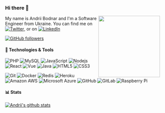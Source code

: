 ### Hi there 👋

[<img align='right' src='https://user-images.githubusercontent.com/5713670/87202985-820dcb80-c2b6-11ea-9f56-7ec461c497c3.gif' width='200"'>](https://github.com/andrii-bodnar)


My name is Andrii Bodnar and I'm a Software Engineer from Ukraine. You can find me on [![Twitter][1.2]][1],  or on [![LinkedIn][2.2]][2]

[![GitHub followers](https://img.shields.io/github/followers/andrii-bodnar?label=Follow&style=social)](https://github.com/andrii-bodnar?tab=followers)

#### 🔧 Technologies & Tools

![PHP](https://img.shields.io/badge/-PHP-black?logo=PHP&cacheSeconds=10000)
![MySQL](https://img.shields.io/badge/-MySQL-black?logo=mysql&cacheSeconds=10000)
![JavaScript](https://img.shields.io/badge/-JavaScript-black?logo=javascript&cacheSeconds=10000)
![Nodejs](https://img.shields.io/badge/-Nodejs-black?logo=Node.js&cacheSeconds=10000)
![React](https://img.shields.io/badge/-React-black?logo=react&cacheSeconds=10000)
![Vue](https://img.shields.io/badge/-Vue-black?logo=Vue.js&cacheSeconds=10000)
![Java](https://img.shields.io/badge/-java-E34A86?logo=java&cacheSeconds=10000)
![HTML5](https://img.shields.io/badge/-HTML5-E34F26?logo=html5&logoColor=white&cacheSeconds=10000)
![CSS3](https://img.shields.io/badge/-CSS3-1572B6?logo=css3&cacheSeconds=10000)

![Git](https://img.shields.io/badge/-Git-black?style=flat-square&logo=git&cacheSeconds=10000)
![Docker](https://img.shields.io/badge/-Docker-black?logo=docker&cacheSeconds=10000)
![Redis](https://img.shields.io/badge/-Redis-black?logo=Redis&cacheSeconds=10000)
![Heroku](https://img.shields.io/badge/-Heroku-430098?logo=heroku&cacheSeconds=10000)
![Amazon AWS](https://img.shields.io/badge/Amazon%20AWS-232F3E?logo=amazon-aws&cacheSeconds=10000)
![Microsoft Azure](https://img.shields.io/badge/Microsoft%20Azure-232F7E?logo=microsoft-azure&cacheSeconds=10000)
![GitHub](https://img.shields.io/badge/-GitHub-181717?logo=github&cacheSeconds=10000)
![GitLab](https://img.shields.io/badge/-GitLab-FCA121?logo=gitlab&cacheSeconds=10000)
![Raspberry Pi](https://img.shields.io/badge/-Raspberry%20Pi-C51A4A?logo=Raspberry-Pi&cacheSeconds=10000)

#### 📊 Stats 

[![Andrii's github stats](https://github-readme-stats.vercel.app/api?username=andrii-bodnar&count_private=true&show_icons=true&include_all_commits=true)](https://github.com/anuraghazra/github-readme-stats)

<!-- icons without padding -->

[1.2]: http://i.imgur.com/wWzX9uB.png
[2.2]: https://raw.githubusercontent.com/MartinHeinz/MartinHeinz/master/linkedin-3-16.png


<!-- links to your social media accounts -->

[1]: https://twitter.com/AndriiBodnar1
[2]: https://www.linkedin.com/in/andrii-bodnar-a64416128/
